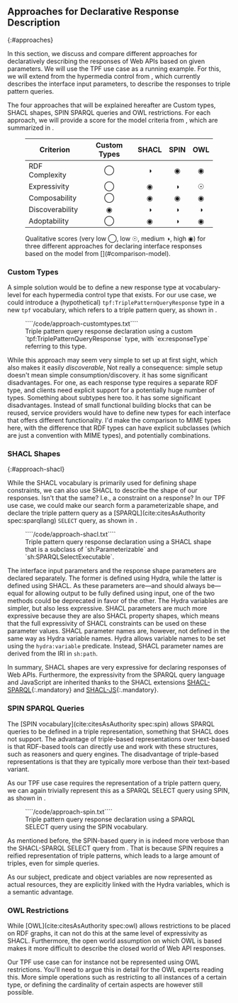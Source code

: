 ## Approaches for Declarative Response Description
{:#approaches}

In this section, we discuss and compare different approaches
for declaratively describing the responses of Web APIs based on given parameters.
We will use the TPF use case as a running example.
For this, we will extend from the hypermedia control from [](#tpf-controls),
which currently describes the interface input parameters,
to describe the responses to triple pattern queries.

The four approaches that will be explained hereafter are
Custom types, SHACL shapes, SPIN SPARQL queries and OWL restrictions.
For each approach, we will provide a score for the model criteria from [](#comparison-model),
which are summarized in [](#model-scores).

<figure id="model-scores" class="table" markdown="1">

| Criterion       | Custom Types | SHACL | SPIN | OWL |
| --------------- |:------------:|:-----:|:----:|:---:|
| RDF Complexity  | ◯            | ◑     | ◉    | ◉   |
| Expressivity    | ◯            | ◉     | ◑    | ☉   |
| Composability   | ◯            | ◉     | ◉    | ◉   |
| Discoverability | ◉            | ◑     | ◑    | ◑   |
| Adoptability    | ◯            | ◉     | ◑    | ◉   |

<figcaption markdown="block">
Qualitative scores (very low ◯, low ☉, medium ◑, high ◉) for three different approaches for
declaring interface responses based on the model from [](#comparison-model).
</figcaption>
</figure>

### Custom Types

A simple solution would be to define a new response type at vocabulary-level
for each hypermedia control type that exists.
For our use case, we could introduce a (hypothetical) `tpf:TriplePatternQueryResponse` type in a new `tpf` vocabulary,
which refers to a triple pattern query, as shown in [](#approach-customtypes).

<figure id="approach-customtypes" class="listing">
````/code/approach-customtypes.txt````
<figcaption markdown="block">
Triple pattern query response declaration using a custom `tpf:TriplePatternQueryResponse` type,
with `ex:responseType` referring to this type.
</figcaption>
</figure>

While this approach may seem very simple to set up at first sight,
which also makes it easily _discoverable_,
<span class="comment" data-author="RV">Not really a consequence: simple setup doesn't mean simple consumption/discovery.</span>
it has some significant disadvantages.
For one, as each response type requires a separate RDF type,
and clients need explicit support for a potentially huge number of types.
<span class="comment" data-author="RV">Something about subtypes here too.</span>
it has some significant disadvantages.
Instead of small functional building blocks that can be reused,
service providers would have to define new types for each interface that offers different functionality.
<span class="comment" data-author="RV">I'd make the comparison to MIME types here, with the difference that RDF types can have explicit subclasses (which are just a convention with MIME types), and potentially combinations.</span>

### SHACL Shapes
{:#approach-shacl}

While the SHACL vocabulary is primarily used for defining shape constraints,
we can also use SHACL to describe the shape of our responses.
<span class="comment" data-author="RV">Isn't that the same? I.e., a constraint on a response?</span>
In our TPF use case, we could make our search form a parameterizable shape,
and declare the triple pattern query as a [SPARQL](cite:citesAsAuthority spec:sparqllang) `SELECT` query,
as shown in [](#approach-shacl).

<figure id="approach-shacl" class="listing">
````/code/approach-shacl.txt````
<figcaption markdown="block">
Triple pattern query response declaration using a SHACL shape
that is a subclass of `sh:Parameterizable` and `sh:SPARQLSelectExecutable`.
</figcaption>
</figure>

The interface input parameters and the response shape parameters are declared separately.
The former is defined using Hydra, while the latter is defined using SHACL.
As these parameters are—and should always be—equal for allowing output to be fully defined using input,
one of the two methods could be deprecated in favor of the other.
The Hydra variables are simpler, but also less expressive.
SHACL parameters are much more expressive because they are also SHACL property shapes,
which means that the full expressivity of SHACL constraints can be used on these parameter values.
SHACL parameter names are, however, not defined in the same way as Hydra variable names.
Hydra allows variable names to be set using the `hydra:variable` predicate.
Instead, SHACL parameter names are derived from the IRI in `sh:path`.

In summary, SHACL shapes are very expressive for declaring responses of Web APIs.
Furthermore, the expressivity from the SPARQL query language and JavaScript are inherited thanks to
the SHACL extensions [SHACL-SPARQL](https://www.w3.org/TR/2017/REC-shacl-20170720/#sparql-constraints){:.mandatory}
and [SHACL-JS](https://www.w3.org/TR/2017/NOTE-shacl-js-20170608/){:.mandatory}.

### SPIN SPARQL Queries

The [SPIN vocabulary](cite:citesAsAuthority spec:spin) allows SPARQL queries to be defined in a triple representation,
something that SHACL does not support.
The advantage of triple-based representations over text-based is that RDF-based tools
can directly use and work with these structures, such as reasoners and query engines.
The disadvantage of triple-based representations is that they are typically
more verbose than their text-based variant.

As our TPF use case requires the representation of a triple pattern query,
we can again trivially represent this as a SPARQL SELECT query using SPIN,
as shown in [](#approach-spin).

<figure id="approach-spin" class="listing">
````/code/approach-spin.txt````
<figcaption markdown="block">
Triple pattern query response declaration using a SPARQL SELECT query using the SPIN vocabulary.
</figcaption>
</figure>

As mentioned before, the SPIN-based query in [](#approach-spin) is indeed
more verbose than the SHACL-SPARQL SELECT query from [](#approach-shacl).
That is because SPIN requires a reified representation of triple patterns,
which leads to a large amount of triples, even for simple queries.

As our subject, predicate and object variables are now represented as actual resources,
they are explicitly linked with the Hydra variables, which is a semantic advantage.

### OWL Restrictions

While [OWL](cite:citesAsAuthority spec:owl) allows restrictions to be placed on RDF graphs,
it can not do this at the same level of expressivity as SHACL.
Furthermore, the open world assumption on which OWL is based makes it more difficult to describe the closed world of Web API responses.

Our TPF use case can for instance not be represented using OWL restrictions.
<span class="comment" data-author="RV">You'll need to argue this in detail for the OWL experts reading this.</span>
More simple operations such as restricting to all instances of a certain type,
or defining the cardinality of certain aspects are however still possible.
